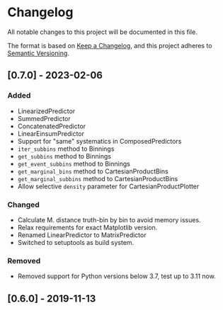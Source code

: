 # Changelog
All notable changes to this project will be documented in this file.

The format is based on [Keep a Changelog](https://keepachangelog.com/en/1.0.0/),
and this project adheres to [Semantic Versioning](https://semver.org/spec/v2.0.0.html).

## [0.7.0] - 2023-02-06

### Added
- LinearizedPredictor
- SummedPredictor
- ConcatenatedPredictor
- LinearEinsumPredictor
- Support for "same" systematics in ComposedPredictors
- `iter_subbins` method to Binnings
- `get_subbins` method to Binnings
- `get_event_subbins` method to Binnings
- `get_marginal_bins` method to CartesianProductBins
- `get_marginal_subbins` method to CartesianProductBins
- Allow selective `density` parameter for CartesianProductPlotter

### Changed
- Calculate M. distance truth-bin by bin to avoid memory issues.
- Relax requirements for exact Matplotlib version.
- Renamed LinearPredictor to MatrixPredictor
- Switched to setuptools as build system.

### Removed
- Removed support for Python versions below 3.7, test up to 3.11 now.

## [0.6.0] - 2019-11-13
